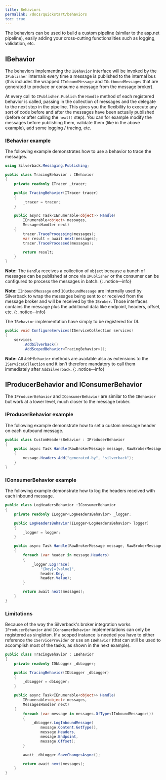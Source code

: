 ```yaml
---
title: Behaviors
permalink: /docs/quickstart/behaviors
toc: true
---
```


The behaviors can be used to build a custom pipeline (similar to the asp.net pipeline), easily adding your cross-cutting functionalities such as logging, validation, etc.

## IBehavior

The behaviors implementing the `IBehavior` interface will be invoked by the `IPublisher` internals every time a message is published to the internal bus (this includes the wrapped `IInboundMessage` and `IOutboundMessages` that are generated to produce or consume a message from the message broker).

At every call to `IPublisher.Publish` the `Handle` method of each registered behavior is called, passing in the collection of messages and the delegate to the next step in the pipeline. This gives you the flexibility to execute any sort of code before and after the messages have been actually published (before or after calling the `next()` step). You can for example modify the messages before publishing them, validate them (like in the above example), add some logging / tracing, etc.

### IBehavior example

The following example demonstrates how to use a behavior to trace the messages.

```c#
using Silverback.Messaging.Publishing;

public class TracingBehavior : IBehavior
{
    private readonly ITracer _tracer;

    public TracingBehavior(ITracer tracer)
    {
        _tracer = tracer;
    }

    public async Task<IEnumerable<object>> Handle(
        IEnumerable<object> messages, 
        MessagesHandler next)
    {
        tracer.TraceProcessing(messages);
        var result = await next(messages);
        tracer.TraceProcessed(messages);

        return result;
    }
}
```

**Note:** The `Handle` receives a collection of `object` because a bunch of messages can be published at once via `IPublisher` or the consumer can be configured to process the messages in batch.
{: .notice--info}

**Note:** `IInboundMessage` and `IOutboundMessage` are internally used by Silverback to wrap the messages being sent to or received from the message broker and will be received by the `IBroker`. Those interfaces contains the message plus the additional data like endpoint, headers, offset, etc.
{: .notice--info}

The `IBehavior` implementation have simply to be registered for DI.

```c#
public void ConfigureServices(IServiceCollection services)
{
    services
        .AddSilverback()
        .AddScopedBehavior<TracingBehavior>();
```

**Note:** All `Add*Behavior` methods are available also as extensions to the `IServiceCollection` and it isn't therefore mandatory to call them immediately after `AddSilverback`.
{: .notice--info}


## IProducerBehavior and IConsumerBehavior

The `IProducerBehavior` and `IConsumerBehavior` are similar to the `IBehavior` but work at a lower level, much closer to the message broker.

### IProducerBehavior example

The following example demonstrate how to set a custom message header on each outbound message.

```c#
public class CustomHeadersBehavior : IProducerBehavior
{
    public async Task Handle(RawBrokerMessage message, RawBrokerMessageHandler next)
    {
        message.Headers.Add("generated-by", "silverback");
    }
}
```

### IConsumerBehavior example

The following example demonstrate how to log the headers received with each inbound message.

```c#
public class LogHeadersBehavior :IConsumerBehavior
{
    private readonly ILogger<LogHeadersBehavior> _logger;

    public LogHeadersBehavior(ILogger<LogHeadersBehavior> logger)
    {
        _logger = logger;
    }

    public async Task Handle(RawBrokerMessage message, RawBrokerMessageHandler next)
    {
        foreach (var header in message.Headers)
        {
            _logger.LogTrace(
                "{key}={value}",
                header.Key,
                header.Value);
        }

        return await next(messages);
    }
}
```

### Limitations

Because of the way the Silverback's broker integration works `IProducerBehavior` and `IConsumerBehavior` implementations can only be registered as singleton. If a scoped instance is needed you have to either reference the `IServiceProvider` or use an `IBehavior` (that can still be used to accomplish most of the tasks, as shown in the next example).

```c#
public class TracingBehavior : IBehavior
{
    private readonly IDbLogger _dbLogger;

    public TracingBehavior(IDbLogger _dbLogger)
    {
        _dbLogger = dbLogger;
    }

    public async Task<IEnumerable<object>> Handle(
        IEnumerable<object> messages, 
        MessagesHandler next)
    {
        foreach (var message in messages.OfType<IInboundMessage>())
        {
            _dbLogger.LogInboundMessage(
                message.Content.GetType(), 
                message.Headers,
                message.Endpoint,
                message.Offset);
        }

        await _dbLogger.SaveChangesAsync();

        return await next(messages);
    }
}
```
